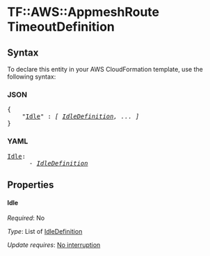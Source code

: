 # TF::AWS::AppmeshRoute TimeoutDefinition

## Syntax

To declare this entity in your AWS CloudFormation template, use the following syntax:

### JSON

<pre>
{
    "<a href="#idle" title="Idle">Idle</a>" : <i>[ <a href="idledefinition.md">IdleDefinition</a>, ... ]</i>
}
</pre>

### YAML

<pre>
<a href="#idle" title="Idle">Idle</a>: <i>
      - <a href="idledefinition.md">IdleDefinition</a></i>
</pre>

## Properties

#### Idle

_Required_: No

_Type_: List of <a href="idledefinition.md">IdleDefinition</a>

_Update requires_: [No interruption](https://docs.aws.amazon.com/AWSCloudFormation/latest/UserGuide/using-cfn-updating-stacks-update-behaviors.html#update-no-interrupt)

